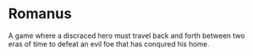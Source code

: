 # Romanus
 A game where a discraced hero must travel back and forth between two eras of time to defeat an evil foe that has conqured his home.
